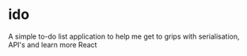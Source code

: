 # ido
A simple to-do list application to help me get to grips with serialisation, API's and learn more React
